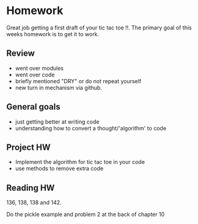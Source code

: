 # Homework
Great job getting a first draft of your tic tac toe !!. The primary goal of this weeks homework is to get it to work.
## Review
- went over modules
- went over code
- briefly mentioned "DRY" or do not repeat yourself
- new turn in mechanism via github.


## General goals
- just getting better at writing code
- understanding how to convert a thought/'algorithm' to code

## Project HW
- Implement the algorithm for tic tac toe in your code
- use methods to remove extra code


## Reading HW
136, 138, 138 and 142.

Do the pickle example and problem 2 at the back of chapter 10

